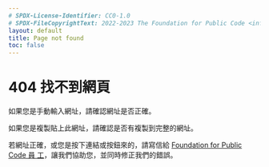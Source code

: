 ```yaml
---
# SPDX-License-Identifier: CC0-1.0
# SPDX-FileCopyrightText: 2022-2023 The Foundation for Public Code <info@publiccode.net>, https://standard.publiccode.net/AUTHORS
layout: default
title: Page not found
toc: false
---
```


# 404 找不到網頁

如果您是手動輸入網址，請確認網址是否正確。

如果您是複製貼上此網址，請確認是否有複製到完整的網址。

若網址正確，或您是按下連結或按鈕來的，請寫信給 [Foundation for Public Code 員
工](mailto:info@publiccode.net)，讓我們協助您，並同時修正我們的錯誤。
